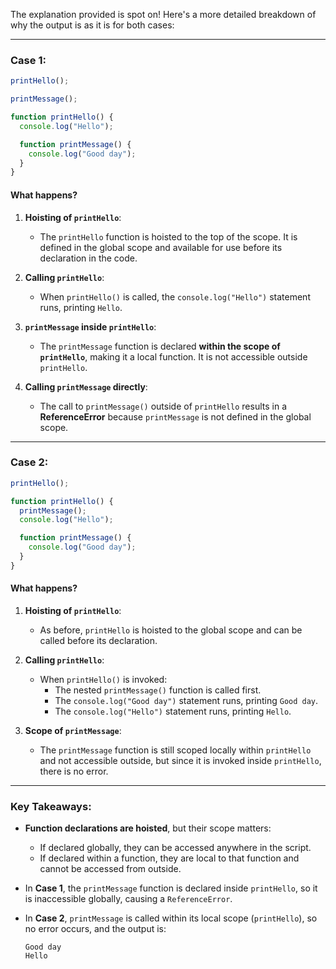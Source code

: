The explanation provided is spot on! Here's a more detailed breakdown of why the output is as it is for both cases:

---

### **Case 1:**
```javascript
printHello();

printMessage();

function printHello() {
  console.log("Hello");

  function printMessage() {
    console.log("Good day");
  }
}
```

#### What happens?
1. **Hoisting of `printHello`**:
   - The `printHello` function is hoisted to the top of the scope. It is defined in the global scope and available for use before its declaration in the code.

2. **Calling `printHello`**:
   - When `printHello()` is called, the `console.log("Hello")` statement runs, printing `Hello`.

3. **`printMessage` inside `printHello`**:
   - The `printMessage` function is declared **within the scope of `printHello`**, making it a local function. It is not accessible outside `printHello`.

4. **Calling `printMessage` directly**:
   - The call to `printMessage()` outside of `printHello` results in a **ReferenceError** because `printMessage` is not defined in the global scope.

---

### **Case 2:**
```javascript
printHello();

function printHello() {
  printMessage();
  console.log("Hello");

  function printMessage() {
    console.log("Good day");
  }
}
```

#### What happens?
1. **Hoisting of `printHello`**:
   - As before, `printHello` is hoisted to the global scope and can be called before its declaration.

2. **Calling `printHello`**:
   - When `printHello()` is invoked:
     - The nested `printMessage()` function is called first.
     - The `console.log("Good day")` statement runs, printing `Good day`.
     - The `console.log("Hello")` statement runs, printing `Hello`.

3. **Scope of `printMessage`**:
   - The `printMessage` function is still scoped locally within `printHello` and not accessible outside, but since it is invoked inside `printHello`, there is no error.

---

### **Key Takeaways:**
- **Function declarations are hoisted**, but their scope matters:
  - If declared globally, they can be accessed anywhere in the script.
  - If declared within a function, they are local to that function and cannot be accessed from outside.
  
- In **Case 1**, the `printMessage` function is declared inside `printHello`, so it is inaccessible globally, causing a `ReferenceError`.

- In **Case 2**, `printMessage` is called within its local scope (`printHello`), so no error occurs, and the output is:

   ```
   Good day
   Hello
   ```